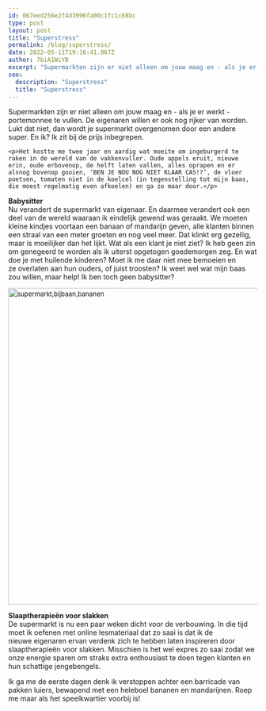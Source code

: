 ```yaml
---
id: 067eed256e2f4d3996fa00c1fc1c68bc
type: post
layout: post
title: "Superstress"
permalink: /blog/superstress/
date: 2022-05-11T19:16:41.067Z
author: 7biA1WiYB
excerpt: "Supermarkten zijn er niet alleen om jouw maag en - als je er werkt - portemonnee te vullen. De eigenaren willen er ook nog rijker van worden. Lukt dat niet, dan wordt je supermarkt overgenomen door een andere super. En ik? Ik zit bij de prijs inbegrepen.   "
seo:
  description: "Superstress"
  title: "Superstress"
---
```

Supermarkten zijn er niet alleen om jouw maag en - als je er werkt - portemonnee te vullen. De eigenaren willen er ook nog rijker van worden. Lukt dat niet, dan wordt je supermarkt overgenomen door een andere super. En ik? Ik zit bij de prijs inbegrepen.   

    <p>Het kostte me twee jaar en aardig wat moeite om ingeburgerd te raken in de wereld van de vakkenvuller. Oude appels eruit, nieuwe erin, oude erbovenop, de helft laten vallen, alles oprapen en er alsnog bovenop gooien, ‘BEN JE NOU NOG NIET KLAAR CAS!?’, de vloer poetsen, tomaten niet in de koelcel (in tegenstelling tot mijn baas, die moest regelmatig even afkoelen) en ga zo maar door.</p>
<p><strong>Babysitter</strong><br>Nu verandert de supermarkt van eigenaar. En daarmee verandert ook een deel van de wereld waaraan ik eindelijk gewend was geraakt. We moeten kleine kindjes voortaan een banaan of mandarijn geven, alle klanten binnen een straal van een meter groeten en nog veel meer. Dat klinkt erg gezellig, maar is moeilijker dan het lijkt. Wat als een klant je niet ziet? Ik heb geen zin om genegeerd te worden als ik uiterst opgetogen goedemorgen zeg. En wat doe je met huilende kinderen? Moet ik me daar niet mee bemoeien en ze overlaten aan hun ouders, of juist troosten? Ik weet wel wat mijn baas zou willen, maar help! Ik ben toch geen babysitter?</p>
<p><div class="media media-element-container media-default"><div id="file-4554" class="file file-image file-image-jpeg">

        
  
  <div class="content">
    <img alt="supermarkt,bijbaan,bananen" height="3456" width="4608" style="font-size: 13.0080003738403px; line-height: 20.0063037872314px; width: 851px; height: 638px;" class="media-element file-default" src="https://7dagen.netlify.app/sites/default/files/DSCN0681%5B1%5D.JPG">  </div>

  
</div>
</div>
<p><strong>Slaaptherapieën voor slakken</strong><br>De supermarkt is nu een paar weken dicht voor de verbouwing. In die tijd moet ik oefenen met online lesmateriaal dat zo saai is dat ik de nieuwe eigenaren ervan verdenk zich te hebben laten inspireren door slaaptherapieën voor slakken. Misschien is het wel expres zo saai zodat we onze energie sparen om straks extra enthousiast te doen tegen klanten en hun schattige jengebengels. </p>
<p>Ik ga me de eerste dagen denk ik verstoppen achter een barricade van pakken luiers, bewapend met een heleboel bananen en mandarijnen. Roep me maar als het speelkwartier voorbij is!</p>  
